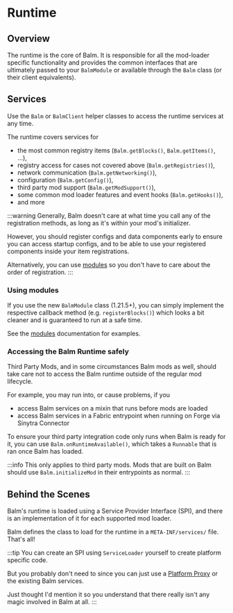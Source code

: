 # Runtime

## Overview

The runtime is the core of Balm. It is responsible for all the mod-loader specific functionality and provides the common interfaces that are ultimately passed to your `BalmModule` or available through the `Balm` class (or their client equivalents).

## Services

Use the `Balm` or `BalmClient` helper classes to access the runtime services at any time.

The runtime covers services for

- the most common registry items (`Balm.getBlocks()`, `Balm.getItems()`, ...), 
- registry access for cases not covered above (`Balm.getRegistries()`),
- network communication (`Balm.getNetworking()`), 
- configuration (`Balm.getConfig()`),
- third party mod support (`Balm.getModSupport()`),
- some common mod loader features and event hooks (`Balm.getHooks()`),
- and more

:::warning
Generally, Balm doesn't care at what time you call any of the registration methods, as long as it's within your mod's initializer.

However, you should register configs and data components early to ensure you can access startup configs, and to be able to use your registered components inside your item registrations.

Alternatively, you can use [modules](./modules.md) so you don't have to care about the order of registration.
:::

### Using modules

If you use the new `BalmModule` class (1.21.5+), you can simply implement the respective callback method (e.g. `registerBlocks()`) which looks a bit cleaner and is guaranteed to run at a safe time.

See the [modules](./modules.md) documentation for examples.

### Accessing the Balm Runtime safely

Third Party Mods, and in some circumstances Balm mods as well, should take care not to access the Balm runtime outside of the regular mod lifecycle. 

For example, you may run into, or cause problems, if you
- access Balm services on a mixin that runs before mods are loaded
- access Balm services in a Fabric entrypoint when running on Forge via Sinytra Connector

To ensure your third party integration code only runs when Balm is ready for it, you can use `Balm.onRuntimeAvailable()`, which takes a `Runnable` that is ran once Balm has loaded.

:::info
This only applies to third party mods. Mods that are built on Balm should use `Balm.initializeMod` in their entrypoints as normal.
:::

## Behind the Scenes

Balm's runtime is loaded using a Service Provider Interface (SPI), and there is an implementation of it for each supported mod loader.

Balm defines the class to load for the runtime in a `META-INF/services/` file. That's all!

:::tip
You can create an SPI using `ServiceLoader` yourself to create platform specific code.

But you probably don't need to since you can just use a [Platform Proxy](../advanced/platform-proxy.md) or the existing Balm services.

Just thought I'd mention it so you understand that there really isn't any magic involved in Balm at all.
:::